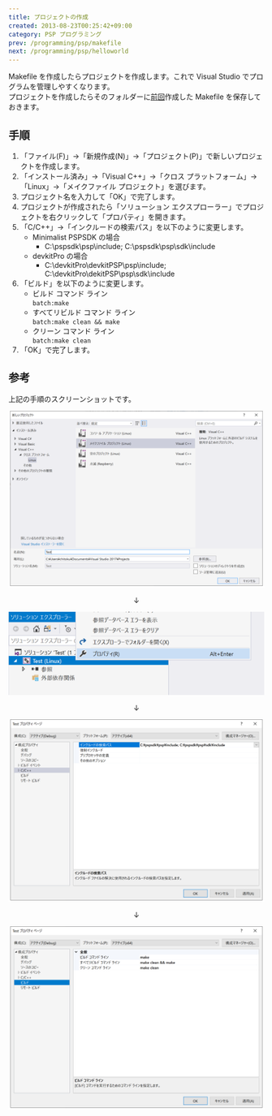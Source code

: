 ```yaml
---
title: プロジェクトの作成
created: 2013-08-23T00:25:42+09:00
category: PSP プログラミング
prev: /programming/psp/makefile
next: /programming/psp/helloworld
---
```

Makefile を作成したらプロジェクトを作成します。これで Visual Studio でプログラムを管理しやすくなります。  
プロジェクトを作成したらそのフォルダーに[前回](/programming/psp/makefile)作成した Makefile を保存しておきます。

## 手順

1. 「ファイル(F)」→「新規作成(N)」→「プロジェクト(P)」で新しいプロジェクトを作成します。
1. 「インストール済み」→「Visual C++」→「クロス プラットフォーム」→「Linux」→「メイクファイル プロジェクト」を選びます。  
1. プロジェクト名を入力して「OK」で完了します。
1. プロジェクトが作成されたら「ソリューション エクスプローラー」でプロジェクトを右クリックして「プロパティ」を開きます。
1. 「C/C++」→「インクルードの検索パス」を以下のように変更します。
    - Minimalist PSPSDK の場合
        - C:\pspsdk\psp\include; C:\pspsdk\psp\sdk\include
    - devkitPro の場合
        - C:\devkitPro\devkitPSP\psp\include; C:\devkitPro\dekitPSP\psp\sdk\include
1. 「ビルド」を以下のように変更します。
    - ビルド コマンド ライン  
      `batch:make`
    - すべてリビルド コマンド ライン  
      `batch:make clean && make`
    - クリーン コマンド ライン  
      `batch:make clean`
1. 「OK」で完了します。

## 参考

上記の手順のスクリーンショットです。

![](../../media/programming-psp-build-vs.png)

<div style="text-align: center">

↓
</div>

![](../../media/programming-psp-build-project-property.png)

<div style="text-align: center">

↓
</div>

![](../../media/programming-psp-build-include-path.png)

<div style="text-align: center">

↓
</div>

![](../../media/programming-psp-build-make.png)

